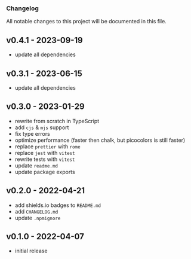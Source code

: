 ### Changelog

All notable changes to this project will be documented in this file.

## v0.4.1 - 2023-09-19

- update all dependencies

## v0.3.1 - 2023-06-15

- update all dependencies

## v0.3.0 - 2023-01-29

- rewrite from scratch in TypeScript
- add `cjs` & `mjs` support
- fix type errors
- optimize performance (faster then chalk, but picocolors is still faster)
- replace `prettier` with `rome`
- replace `jest` with `vitest`
- rewrite tests with `vitest`
- update `readme.md`
- update package exports

## v0.2.0 - 2022-04-21

- add shields.io badges to `README.md`
- add `CHANGELOG.md`
- update `.npmignore`

## v0.1.0 - 2022-04-07

- initial release
